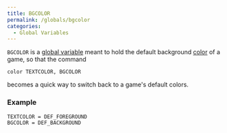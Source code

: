 ```yaml
---
title: BGCOLOR
permalink: /globals/bgcolor
categories: 
  - Global Variables
---
```


`BGCOLOR` is a [global variable](basics/global/) meant to hold the
default background [color](input-output/color/) of a game, so that the
command

    color TEXTCOLOR, BGCOLOR

becomes a quick way to switch back to a game's default colors.

### Example

    TEXTCOLOR = DEF_FOREGROUND
    BGCOLOR = DEF_BACKGROUND

